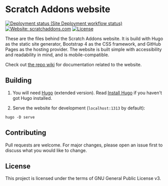 # Scratch Addons website

[![Deployment status (Site Deployment workflow status)](https://img.shields.io/github/actions/workflow/status/ScratchAddons/website-v2/deploy-test.yml?label=deploy&style=flat-square)](https://github.com/ScratchAddons/website-v2/actions/workflows/deploy-test.yml)
[![Website: scratchaddons.com](https://img.shields.io/badge/website-scratchaddons.com-ff7b26.svg?style=flat-square)](https://scratchaddons.com)
[![License](https://img.shields.io/github/license/ScratchAddons/website-v2?style=flat-square)](https://github.com/ScratchAddons/website-v2/blob/master/LICENSE)

These are the files behind the Scratch Addons website. It is build with Hugo as the static site generator, Bootstrap 4 as the CSS framework, and GitHub Pages as the hosting provider. The website is built simple with accessibility and readability in mind, and is mobile-compatible.

Check out [the repo wiki](https://github.com/ScratchAddons/website-v2/wiki) for documentation related to the website.

## Building

1. You will need [Hugo](https://gohugo.io) (extended version). Read [Install Hugo](https://gohugo.io/getting-started/installing/) if you haven't got Hugo installed.

2. Serve the website for development (`localhost:1313` by default):

```batch
hugo -D serve
```

## Contributing

Pull requests are welcome. For major changes, please open an issue first to discuss what you would like to change.

## License

This project is licensed under the terms of GNU General Public License v3.
